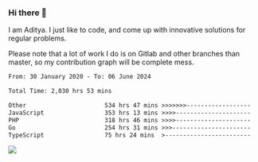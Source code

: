 ### Hi there 👋

I am Aditya. I just like to code, and come up with innovative solutions for regular problems.

Please note that a lot of work I do is on Gitlab and other branches than master, so my contribution graph will be complete mess.

<!--START_SECTION:waka-->

```txt
From: 30 January 2020 - To: 06 June 2024

Total Time: 2,030 hrs 53 mins

Other                      534 hrs 47 mins >>>>>>>------------------   26.33 %
JavaScript                 353 hrs 13 mins >>>>---------------------   17.39 %
PHP                        318 hrs 46 mins >>>>---------------------   15.70 %
Go                         254 hrs 31 mins >>>----------------------   12.53 %
TypeScript                 75 hrs 24 mins  >------------------------   03.71 %
```

<!--END_SECTION:waka-->

![](https://komarev.com/ghpvc/?username=BrainBuzzer)
